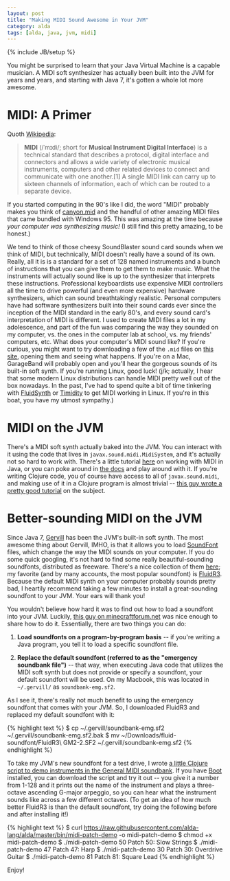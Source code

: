 ```yaml
---
layout: post
title: "Making MIDI Sound Awesome in Your JVM"
category: alda
tags: [alda, java, jvm, midi]
---
```

{% include JB/setup %}

You might be surprised to learn that your Java Virtual Machine is a capable musician. A MIDI soft synthesizer has actually been built into the JVM for years and years, and starting with Java 7, it's gotten a whole lot more awesome. 

# MIDI: A Primer

Quoth [Wikipedia](http://en.wikipedia.org/wiki/MIDI):

> **MIDI** (/ˈmɪdi/; short for **Musical Instrument Digital Interface**) is a technical standard that describes a protocol, digital interface and connectors and allows a wide variety of electronic musical instruments, computers and other related devices to connect and communicate with one another.[1] A single MIDI link can carry up to sixteen channels of information, each of which can be routed to a separate device.

If you started computing in the 90's like I did, the word "MIDI" probably makes you think of [canyon.mid](https://www.youtube.com/watch?v=OIW4F285QjA) and the handful of other amazing MIDI files that came bundled with Windows 95. This was amazing at the time because *your computer was synthesizing music!* (I still find this pretty amazing, to be honest.) 

We tend to think of those cheesy SoundBlaster sound card sounds when we think of MIDI, but technically, MIDI doesn't really have a sound of its own. Really, all it is is a standard for a set of 128 named instruments and a bunch of instructions that you can give them to get them to make music. What the instruments will actually sound like is up to the synthesizer that interprets these instructions. Professional keyboardists use expensive MIDI controllers all the time to drive powerful (and even more expensive) hardware synthesizers, which can sound breathtakingly realistic. Personal computers have had software synthesizers built into their sound cards ever since the inception of the MIDI standard in the early 80's, and every sound card's interpretation of MIDI is different. I used to create MIDI files a lot in my adolescence, and part of the fun was comparing the way they sounded on my computer, vs. the ones in the computer lab at school, vs. my friends' computers, etc. What does your computer's MIDI sound like? If you're curious, you might want to try downloading a few of the `.mid` files on [this site](https://sites.google.com/site/musiccurios/downloads), opening them and seeing what happens. If you're on a Mac, GarageBand will probably open and you'll hear the gorgeous sounds of its built-in soft synth. If you're running Linux, good luck! (j/k; actually, I hear that some modern Linux distributions can handle MIDI pretty well out of the box nowadays. In the past, I've had to spend quite a bit of time tinkering with [FluidSynth](http://www.fluidsynth.org) or [Timidity](http://sourceforge.net/projects/timidity) to get MIDI working in Linux. If you're in this boat, you have my utmost sympathy.)

# MIDI on the JVM

There's a MIDI soft synth actually baked into the JVM. You can interact with it using the code that lives in `javax.sound.midi.MidiSystem`, and it's actually not so hard to work with. There's a little tutorial [here](https://docs.oracle.com/javase/tutorial/sound/MIDI-synth.html) on working with MIDI in Java, or you can poke around in [the docs](https://docs.oracle.com/javase/8/docs/api/javax/sound/midi/MidiSystem.html) and play around with it. If you're writing Clojure code, you of course have access to all of `javax.sound.midi`, and making use of it in a Clojure program is almost trivial -- [this guy wrote a pretty good tutorial](https://taylodl.wordpress.com/2014/01/21/making-music-with-clojure-an-introduction-to-midi) on the subject.

# Better-sounding MIDI on the JVM

Since Java 7, [Gervill](https://java.net/projects/gervill/pages/Home) has been the JVM's built-in soft synth. The most awesome thing about Gervill, IMHO, is that it allows you to load [SoundFont](http://en.wikipedia.org/wiki/SoundFont) files, which change the way the MIDI sounds on your computer. If you do some quick googling, it's not hard to find some really beautiful-sounding soundfonts, distributed as freeware. There's a nice collection of them [here](https://musescore.org/en/handbook/soundfont); my favorite (and by many accounts, the most popular soundfont) is [FluidR3](http://www.musescore.org/download/fluid-soundfont.tar.gz). Because the default MIDI synth on your computer probably sounds pretty bad, I heartily recommend taking a few minutes to install a great-sounding soundfont to your JVM. Your ears will thank you!

You wouldn't believe how hard it was to find out how to load a soundfont into your JVM. Luckily, [this guy on minecraftforum.net](http://www.minecraftforum.net/forums/mapping-and-modding/mapping-and-modding-tutorials/1571330-better-java-midi-instrument-sounds-for-linux) was nice enough to share how to do it. Essentially, there are two things you can do:

1. **Load soundfonts on a program-by-program basis** -- if you're writing a Java program, you tell it to load a specific soundfont file.

2. **Replace the default soundfont (referred to as the "emergency soundbank file")** -- that way, when executing Java code that utilizes the MIDI soft synth but does not provide or specify a soundfont, your default soundfont will be used. On my Macbook, this was located in `~/.gervill/` as `soundbank-emg.sf2`.

As I see it, there's really not much benefit to using the emergency soundfont that comes with your JVM. So, I downloaded FluidR3 and replaced my default soundfont with it:

{% highlight text %}
$ cp ~/.gervill/soundbank-emg.sf2 ~/.gervill/soundbank-emg.sf2.bak
$ mv ~/Downloads/fluid-soundfont/FluidR3\ GM2-2.SF2 ~/.gervill/soundbank-emg.sf2
{% endhighlight %}

To take my JVM's new soundfont for a test drive, I wrote [a little Clojure script to demo instruments in the General MIDI soundbank](https://raw.githubusercontent.com/alda-lang/alda/master/bin/midi-patch-demo). If you have [Boot](http://www.boot-clj.com) installed, you can download the script and try it out -- you give it a number from 1-128 and it prints out the name of the instrument and plays a three-octave ascending G-major arpeggio, so you can hear what the instrument sounds like across a few different octaves. (To get an idea of how much better FluidR3 is than the default soundfont, try doing the following before and after installing it!)

{% highlight text %}
$ curl https://raw.githubusercontent.com/alda-lang/alda/master/bin/midi-patch-demo -o midi-patch-demo
$ chmod +x midi-patch-demo
$ ./midi-patch-demo 50
Patch 50: Slow Strings
$ ./midi-patch-demo 47
Patch 47: Harp
$ ./midi-patch-demo 30
Patch 30: Overdrive Guitar
$ ./midi-patch-demo 81
Patch 81: Square Lead
{% endhighlight %}

Enjoy!
